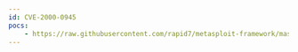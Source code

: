 ```yaml
---
id: CVE-2000-0945
pocs:
    - https://raw.githubusercontent.com/rapid7/metasploit-framework/master/modules/auxiliary/scanner/http/cisco_device_manager.rb
---
```

